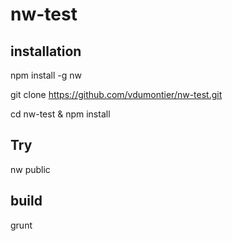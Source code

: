 # nw-test

installation
-----
npm install -g nw

git clone https://github.com/vdumontier/nw-test.git

cd nw-test & npm install

Try
-----
nw public

build
-----
grunt 
